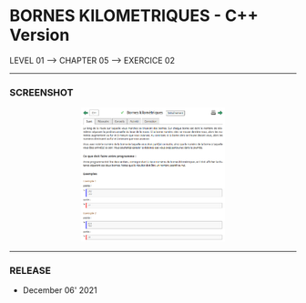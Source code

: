 # BORNES KILOMETRIQUES - C++ Version
LEVEL 01 --> CHAPTER 05 --> EXERCICE 02

---
### **SCREENSHOT**

<div align="center">
    <img
        src="https://github.com/Ayckinn/CPP/blob/main/FRANCE_IOI/LEVEL_01/Chapter_05/02_bornes_kilometriques/bornes.png"
        alt="DEMO"
        style="width:50%">
</div>

---
### **RELEASE**

- December 06' 2021